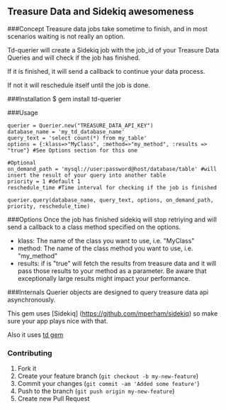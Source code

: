 ## Treasure Data and Sidekiq awesomeness

###Concept
Treasure data jobs take sometime to finish, and in most scenarios waiting is not really an option. 

Td-querier will create a Sidekiq job with the job_id of your Treasure Data Queries and will check if the job has finished.

If it is finished, it will send a callback to continue your data process.

If not it will reschedule itself until the job is done.

###Installation
    $ gem install td-querier

###Usage
```
querier = Querier.new("TREASURE_DATA_API_KEY")
database_name = 'my_td_database_name'
query_text = 'select count(*) from my_table'
options = {:klass=>"MyClass", :method=>"my_method", :results => "true"} #See Options section for this one

#Optional
on_demand_path = 'mysql://user:password@host/database/table' #will insert the result of your query into another table
priority = 1 #default 1
reschedule_time #Time interval for checking if the job is finished

querier.query(database_name, query_text, options, on_demand_path, priority, reschedule_time)
```

###Options
Once the job has finished sidekiq will stop retriying and will send a callback to a class method specified on the options.

* klass: The name of the class you want to use, i.e. "MyClass"
* method: The name of the class method you want to use, i.e. "my_method"
* results: if is "true" will fetch the results from treasure data and it will pass those results to your method as a parameter. Be aware that exceptionally large results might impact your performance.

###Internals
Querier objects are designed to query treasure data api asynchronously. 

This gem uses [Sidekiq] (https://github.com/mperham/sidekiq) so make sure your app plays nice with that.

Also it uses [td gem](https://rubygems.org/gems/td)

### Contributing

1. Fork it
2. Create your feature branch (`git checkout -b my-new-feature`)
3. Commit your changes (`git commit -am 'Added some feature'`)
4. Push to the branch (`git push origin my-new-feature`)
5. Create new Pull Request


